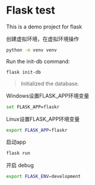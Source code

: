 # Flask test

This is a demo project for flask

创建虚拟环境，在虚拟环境操作

```bash
python -m venv venv
```

Run the init-db command:

```bash
flask init-db
```

> Initialized the database.

Windows设置FLASK_APP环境变量

```bash
set FLASK_APP=flaskr
```

Linux设置FLASK_APP环境变量

```bash
export FLASK_APP=flaskr
```

启动app

```bash
flask run
```

开启 debug

```bash
export FLASK_ENV=development
```